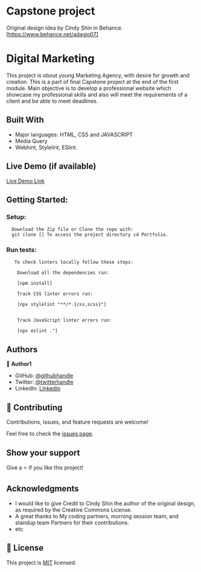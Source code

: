 # Capstone project

Original design idea by Cindy Shin in Behance.[https://www.behance.net/adagio07]

# Digital Marketing

This project is obout young Marketing Agency, with desire for growth and creation. This is a part of final Capstone project at the end of the first module. Main objective is to develop a professional website which showcase my professional skills and also will meet the requirements of a client and be able to meet deadlines.


## Built With

- Major languages: HTML, CSS and JAVASCRIPT
- Media Query
- Webhint, Stylelint, ESlint.

## Live Demo (if available)

[Live Demo Link](https://livedemo.com)


## Getting Started:
### Setup: 
      Download the Zip file or Clone the repo with:
      git clone [] To access the project directory cd Portfolio.

### Run tests:
       To check linters locally follow these steps:

        Download all the dependencies run:

        [npm install]

        Track CSS linter errors run:

        [npx stylelint "**/*.{css,scss}"]


        Track JavaScript linter errors run:

        [npx eslint ."]

## Authors

👤 **Author1**

- GitHub: [@githubhandle](https://github.com/digia3d)
- Twitter: [@twitterhandle](https://twitter.com/AleksandraUjva1)
- LinkedIn: [LinkedIn](https://www.linkedin.com/in/aleksandra-ujvari-85235a210/)


## 🤝 Contributing

Contributions, issues, and feature requests are welcome!

Feel free to check the [issues page](https://github.com/digia3d/Capstone/issues).

## Show your support

Give a ⭐️ if you like this project!

## Acknowledgments

- I would like to give Credit to Cindy Shin the author of the original design, as required by the      Creative Commons License.
- A great thanks to My coding partners, morning session team, and standup team Partners for their contributions.
- etc

## 📝 License

This project is [MIT](./MIT.md) licensed.